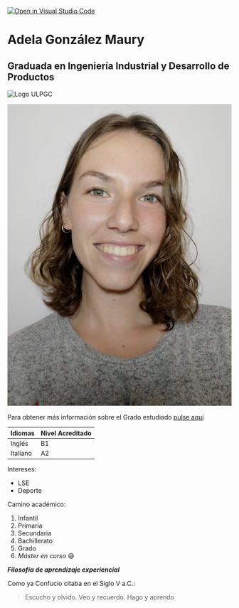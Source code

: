 [![Open in Visual Studio Code](https://classroom.github.com/assets/open-in-vscode-f059dc9a6f8d3a56e377f745f24479a46679e63a5d9fe6f495e02850cd0d8118.svg)](https://classroom.github.com/online_ide?assignment_repo_id=6129510&assignment_repo_type=AssignmentRepo)
# **Adela González Maury**
## Graduada en Ingeniería Industrial y Desarrollo de Productos 
![Logo ULPGC](https://www.ulpgc.es/sites/default/files/ArchivosULPGC/30aniversario/logo_ulpgc_version_vertical_positiva_uso_cotidiano_2_tintas.png)


![Foto perfil](Adela.jpeg)

Para obtener más información sobre el Grado estudiado [pulse aquí](https://eiic.ulpgc.es/index.php/estudios/2015-09-03-13-04-41/grado-en-ingenieria-en-diseno-industrial-y-desarrollo-de-productos)

Idiomas | Nivel Acreditado
------------ | -------------
Inglés | B1
Italiano | A2

Intereses:
* LSE
* Deporte
 
 Camino académico:
1. Infantil
1. Primaria
1. Secundaria
1. Bachillerato
1. Grado
1. *Máster en curso* :smile:

__*Filosofía de aprendizaje experiencial*__

Como ya Confucio citaba en el Siglo V a.C.:
>Escucho y olvido.
>Veo y recuerdo.
>Hago y aprendo


